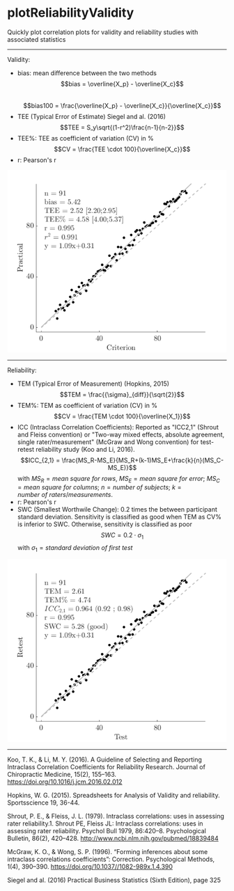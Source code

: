 # plotReliabilityValidity
Quickly plot correlation plots for validity and reliability studies with associated statistics

______________________________________
Validity:
- bias: mean difference between the two methods $$bias = \overline{X_p} - \overline{X_c}$$  
$$bias100 = \frac{\overline{X_p} - \overline{X_c}}{\overline{X_c}}$$
- TEE (Typical Error of Estimate)                                 Siegel and al. (2016) $$TEE = S_y\sqrt{(1-r^2)\frac{n-1}{n-2}}$$
- TEE%: TEE as coefficient of variation (CV) in %   
$$CV = \frac{TEE \cdot 100}{\overline{X_c}}$$
- r: Pearson's r

![alt text](https://github.com/PabRD/plotReliabilityValidity/blob/main/gitHub_ExempleValidity.png)


___________________________________
Reliability:
- TEM (Typical Error of Measurement) (Hopkins, 2015)
$$TEM = \frac{{\sigma}_{diff}}{\sqrt{2}}$$
- TEM%: TEM as coefficient of variation (CV) in %
$$CV = \frac{TEM \cdot 100}{\overline{X_1}}$$
- ICC (Intraclass Correlation Coefficients): Reported as "ICC2,1" (Shrout and Fleiss convention) or "Two-way mixed effects, absolute agreement, single rater/measurement" (McGraw and Wong convention) for test-retest reliability study (Koo and Li, 2016).
$$ICC_{2,1} = \frac{MS_R-MS_E}{MS_R+(k-1)MS_E+\frac{k}{n}(MS_C-MS_E)}$$
with $MS_R = mean\ square\ for\ rows$, $MS_E=mean\ square\ for\ error$; $MS_C=mean\ square\ for\ columns$; $n =number\ of\ subjects$; $k = number\ of\ raters/measurements$.
- r: Pearson's r
- SWC (Smallest Worthwile Change): 0.2 times the between participant standard deviation. Sensitivity is classified as good when TEM as CV% is inferior to SWC. Otherwise, sensitivity is classified as poor
$$SWC = 0.2\cdot\sigma_1$$
with $\sigma_1 = standard\ deviation\ of\ first\ test$


![alt text](https://github.com/PabRD/plotReliabilityValidity/blob/main/gitHub_ExempleReliability.png)

__________________________________

Koo, T. K., & Li, M. Y. (2016). A Guideline of Selecting and Reporting Intraclass Correlation Coefficients for Reliability Research. Journal of Chiropractic Medicine, 15(2), 155–163. https://doi.org/10.1016/j.jcm.2016.02.012 

Hopkins, W. G. (2015). Spreadsheets for Analysis of Validity and reliability. Sportsscience 19, 36-44.

Shrout, P. E., & Fleiss, J. L. (1979). Intraclass correlations: uses in assessing rater reliability.1. Shrout PE, Fleiss JL: Intraclass correlations: uses in assessing rater reliability. Psychol Bull 1979, 86:420–8. Psychological Bulletin, 86(2), 420–428. http://www.ncbi.nlm.nih.gov/pubmed/18839484

McGraw, K. O., & Wong, S. P. (1996). “Forming inferences about some intraclass correlations coefficients”: Correction. Psychological Methods, 1(4), 390–390. https://doi.org/10.1037//1082-989x.1.4.390

Siegel and al. (2016) Practical Business Statistics (Sixth Edition), page 325
